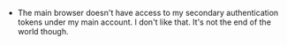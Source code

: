 - The main browser doesn't have access to my secondary authentication tokens 
  under my main account. I don't like that.  It's not the end of the world 
  though.
